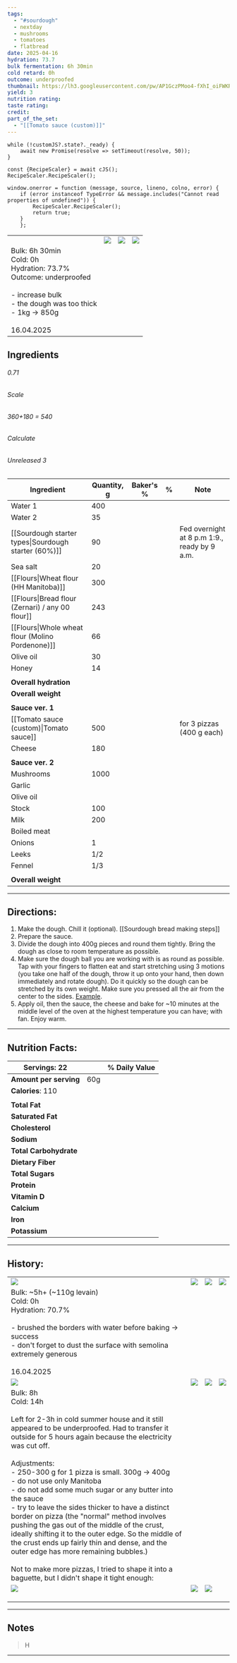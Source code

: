 ```yaml
---
tags:
  - "#sourdough"
  - nextday
  - mushrooms
  - tomatoes
  - flatbread
date: 2025-04-16
hydration: 73.7
bulk fermentation: 6h 30min
cold retard: 0h
outcome: underproofed
thumbnail: https://lh3.googleusercontent.com/pw/AP1GczPMoo4-fXhI_oiFWKR2BAQIQ1aueLi0d6fVSriqTMpyvVjwHRzVjUJJmB6b-wsBTJYcinYOJdLdpMbVSoDRa70UZq9_QgP3qPeHip8DnxwBURRxtaqxljF8oTsg_yly03OZQH_uExPUW86EtpRPExVC=w1280-h960-s-no-gm?authuser=0
yield: 3
nutrition rating: 
taste rating: 
credit: 
part_of_the_set:
  - "[[Tomato sauce (custom)]]"
---
```

```dataviewjs
while (!customJS?.state?._ready) { 
	await new Promise(resolve => setTimeout(resolve, 50)); 
} 

const {RecipeScaler} = await cJS();
RecipeScaler.RecipeScaler();

window.onerror = function (message, source, lineno, colno, error) {
	if (error instanceof TypeError && message.includes("Cannot read properties of undefined")) {
		RecipeScaler.RecipeScaler();
		return true;
	}
    };
```

|                                                                                                                                                                |                                                                                                                                                                                                                                      |                                                                                                                                                                                                                                      |                                                                                                                                                                                                                                      |
| -------------------------------------------------------------------------------------------------------------------------------------------------------------- | ------------------------------------------------------------------------------------------------------------------------------------------------------------------------------------------------------------------------------------ | ------------------------------------------------------------------------------------------------------------------------------------------------------------------------------------------------------------------------------------ | ------------------------------------------------------------------------------------------------------------------------------------------------------------------------------------------------------------------------------------ |
|                                                                                                                                                                | ![](https://lh3.googleusercontent.com/pw/AP1GczMT6AfWN3_ipoiIlYY3Ik3H_EKwbDXTGji3SKwloLKUIay2jDVq9Ytb-D1-xl9WMOY48yHqrPfgxYY_y3pJ4gcsDnRH-FeqSrLBIBbiX8IrnVOgGKgVHZoL_nC9KCJFFh-m1xoh4QTcQSqjDNsMXjBw=w1280-h960-s-no-gm?authuser=0) | ![](https://lh3.googleusercontent.com/pw/AP1GczPMoo4-fXhI_oiFWKR2BAQIQ1aueLi0d6fVSriqTMpyvVjwHRzVjUJJmB6b-wsBTJYcinYOJdLdpMbVSoDRa70UZq9_QgP3qPeHip8DnxwBURRxtaqxljF8oTsg_yly03OZQH_uExPUW86EtpRPExVC=w1280-h960-s-no-gm?authuser=0) | ![](https://lh3.googleusercontent.com/pw/AP1GczMWp2Kb_o1g-uNENsyTXOIEMGKrLgU3tnHfhzV1oySPx_ecVpRJ5yOe0wklAQdsbkwrF6CWiAdL5vEK1_oeJwaihVFfeuQcFERTCuHHY-CGTZO3A8YNJTS1oP1-DZr-oWqyeqjh9KSLomjDP-jb20iE=w1280-h960-s-no-gm?authuser=0) |
| Bulk: 6h 30min<br>Cold: 0h<br>Hydration: 73.7%<br>Outcome: underproofed<br><br>- increase bulk<br>- the dough was too thick<br>- 1kg -> 850g<br><br>16.04.2025 |                                                                                                                                                                                                                                      |                                                                                                                                                                                                                                      |                                                                                                                                                                                                                                      |



## Ingredients

###### 0.71
###### Scale
###### 360+180 = 540
###### Calculate
###### Unreleased 3

| Ingredient                                           | Quantity, g | Baker's % | %   | Note                                         |
| ---------------------------------------------------- | ----------- | --------- | --- | -------------------------------------------- |
| Water 1                                              | 400         |           |     |                                              |
| Water 2                                              | 35          |           |     |                                              |
| [[Sourdough starter types\|Sourdough starter (60%)]] | 90          |           |     | Fed overnight at 8 p.m 1:9., ready by 9 a.m. |
| Sea salt                                             | 20          |           |     |                                              |
| [[Flours\|Wheat flour (HH Manitoba)]]                | 300         |           |     |                                              |
| [[Flours\|Bread flour (Zernari) / any 00 flour]]     | 243         |           |     |                                              |
| [[Flours\|Whole wheat flour (Molino Pordenone)]]     | 66          |           |     |                                              |
| Olive oil                                            | 30          |           |     |                                              |
| Honey                                                | 14          |           |     |                                              |
|                                                      |             |           |     |                                              |
| **Overall hydration**                                |             |           |     |                                              |
| **Overall weight**                                   |             |           |     |                                              |
|                                                      |             |           |     |                                              |
| **Sauce ver. 1**                                     |             |           |     |                                              |
| [[Tomato sauce (custom)\|Tomato sauce]]              | 500         |           |     | for 3 pizzas (400 g each)                    |
| Cheese                                               | 180         |           |     |                                              |
|                                                      |             |           |     |                                              |
| **Sauce ver. 2**                                     |             |           |     |                                              |
| Mushrooms                                            | 1000        |           |     |                                              |
| Garlic                                               |             |           |     |                                              |
| Olive oil                                            |             |           |     |                                              |
| Stock                                                | 100         |           |     |                                              |
| Milk                                                 | 200         |           |     |                                              |
| Boiled meat                                          |             |           |     |                                              |
| Onions                                               | 1           |           |     |                                              |
| Leeks                                                | 1/2         |           |     |                                              |
| Fennel                                               | 1/3         |           |     |                                              |
|                                                      |             |           |     |                                              |
| **Overall weight**                                   |             |           |     |                                              |





---
## Directions:

1. Make the dough. Chill it (optional). [[Sourdough bread making steps]]
2. Prepare the sauce.
3. Divide the dough into 400g pieces and round them tightly. Bring the dough as close to room temperature as possible.
4. Make sure the dough ball you are working with is as round as possible. Tap with your fingers to flatten eat and start stretching using 3 motions (you take one half of the dough, throw it up onto your hand, then down immediately and rotate dough). Do it quickly so the dough can be stretched by its own weight. Make sure you pressed all the air from the center to the sides. [Example](https://www.youtube.com/watch?v=xzbW8CZx538).
5. Apply oil, then the sauce, the cheese and bake for ~10 minutes at the middle level of the oven at the highest temperature you can have; with fan. Enjoy warm.


---
## Nutrition Facts:

| **Servings:** 22       |       | % Daily Value |
| ---------------------- | ----- | ------------- |
| **Amount per serving** | 60g   |               |
| **Calories**: 110      |       |               |
|                        |       |               |
| **Total Fat**          |       |               |
| **Saturated Fat**      |       |               |
| **Cholesterol**        |       |               |
| **Sodium**             |       |               |
| **Total Carbohydrate** |       |               |
| **Dietary Fiber**      |       |               |
| **Total Sugars**       |       |               |
| **Protein**            |       |               |
| **Vitamin D**          |       |               |
| **Calcium**            |       |               |
| **Iron**               |       |               |
| **Potassium**          |       |               |

---
## History:

|                                                                                                                                                                                                                                                                                                                                                                                                                                                                                                                                                                                                                                                                                                                                                                              |                                                                                                                                                                                                                                      |                                                                                                                                                                                                                                      |                                                                                                                                                                                                                                      |
| ---------------------------------------------------------------------------------------------------------------------------------------------------------------------------------------------------------------------------------------------------------------------------------------------------------------------------------------------------------------------------------------------------------------------------------------------------------------------------------------------------------------------------------------------------------------------------------------------------------------------------------------------------------------------------------------------------------------------------------------------------------------------------- | ------------------------------------------------------------------------------------------------------------------------------------------------------------------------------------------------------------------------------------ | ------------------------------------------------------------------------------------------------------------------------------------------------------------------------------------------------------------------------------------ | ------------------------------------------------------------------------------------------------------------------------------------------------------------------------------------------------------------------------------------ |
| ![](https://lh3.googleusercontent.com/pw/AP1GczNocPXsTVtO7cGjPsm7nYmUkAMTGZe0eayjBu5AHm820gpcPBvI_D93Kao29hvWWWXz0Nz5zToONdfe3i2L8X1DuexItwQ10VT16GAuxrTKZlCB31ZC2j-OueLBr3Ce5GMXke8CgpNgZRcOebTW9X3-=w677-h903-s-no-gm?authuser=0)                                                                                                                                                                                                                                                                                                                                                                                                                                                                                                                                          | ![](https://lh3.googleusercontent.com/pw/AP1GczOLnY_AJrkNBbxwH9Dk9k5YaCWhtZCm4lBh2Iuf0zSA3VV3spil7G3z3Sy-MahPiVSNGztXd50wTMqNyb5YnHFEFGWl4y5hvNP-j888TIEkWJJod0qmpoq_VNeyw-X3Ez_jDv5pllk6J3eYnstTGYRh=w677-h903-s-no-gm?authuser=0)  | ![](https://lh3.googleusercontent.com/pw/AP1GczMMjk_V9ue7S0LBVUpjVhpxE_zHUQWd4SbUyaGo8Tr2bMcYOZPA6kzoWGHSUakH_WvuzA_Tf1FCbiaHqAZzqGEFoGksge1cMx6oYtHaN3J7sjS0s7hBvciIHzgKOICldM9zIMUHCglQhj-Iip0V3sKc=w1204-h903-s-no-gm?authuser=0) | ![](https://lh3.googleusercontent.com/pw/AP1GczPmXSheOHrAdB4aUrnP2Oa-XiYbBy1iPmAC5JJLPLhpWPz72iDcTit9qRUA9IPiitb3ZY1BJi01P2sOMMuwSO663CG_sXVRXWsfYcNarpkOjbNdWzoHJBdbPr-PSJ2QOFUiQSBaNPBejvbCLAL5mne2=w1204-h903-s-no-gm?authuser=0) |
| Bulk: ~5h+ (~110g levain) <br>Cold: 0h<br>Hydration: 70.7%<br><br>- brushed the borders with water before baking -> success<br>- don't forget to dust the surface with semolina extremely generous<br><br>16.04.2025                                                                                                                                                                                                                                                                                                                                                                                                                                                                                                                                                         |                                                                                                                                                                                                                                      |                                                                                                                                                                                                                                      |                                                                                                                                                                                                                                      |
| ![](https://lh3.googleusercontent.com/pw/AP1GczNogGyrUXz7vi7ovr0K_QyhgBHC3sIO9QtOaqZFYHweMQ3o2P7ce1H3B4FQpvjaRGank17QWFz3OwHiMLf6R4zRjmYunhnraByN2NhpBYiXCLFQ4xa7SOM77VhdkEe9I6AakUGpgrelCxWPplzPBGjq=w930-h679-s-no-gm?authuser=0)                                                                                                                                                                                                                                                                                                                                                                                                                                                                                                                                          | ![](https://lh3.googleusercontent.com/pw/AP1GczPobk80z6PZLidGCDMVwnWCU_rtEYXtYtkjKae59eNLTuqtdhpR3fE0OcwypZdV-N1YLTf3ZRZUk2x3Z1k7m_K--BwWlFPn91nWnrnHMJaB1o6y4yHrYHmNK3MrZQJlfwOsISRyIRWKLF8mdFmCN-_b=w1145-h858-s-no-gm?authuser=0) | ![](https://lh3.googleusercontent.com/pw/AP1GczOITjxgv87bg_Kv0lGZdtj3UrNajZ3qKaBGPq675w6oKkHOZyX0VLqtubE8o6ch-aP1AjifwoIvep8zJl8R9BgYNZF-n_fGoqVyzJDLqJvLO7cisXA-g1XwgROnY0oKSX6GT_A-wm5715aK70C0Ggwd=w1145-h858-s-no-gm?authuser=0) | ![](https://lh3.googleusercontent.com/pw/AP1GczPyj-ZTy2iYE8MVfnWPf348NfVglRo2fFU-K4kMkvk0bkSjNlceZRLY1Ljy-Y94Kow3HSvPrp1ZIXLorHTBxDHbCjpzT8kScAL2v9arE60pCPRaT2VeSq3TcZUhu1MsJS7Q09spcoXsAFpm6kDIPy4Y=w1145-h858-s-no-gm?authuser=0) |
| Bulk: 8h<br>Cold: 14h<br><br>Left for 2-3h in cold summer house and it still appeared to be underproofed. Had to transfer it outside for 5 hours again because the electricity was cut off.<br><br>Adjustments: <br>- 250-300 g for 1 pizza is small. 300g -> 400g<br>- do not use only Manitoba<br>- do not add some much sugar or any butter into the sauce<br>- try to leave the sides thicker to have a distinct border on pizza (the "normal" method involves pushing the gas out of the middle of the crust, ideally shifting it to the outer edge. So the middle of the crust ends up fairly thin and dense, and the outer edge has more remaining bubbles.)<br><br>Not to make more pizzas, I tried to shape it into a baguette, but I didn't shape it tight enough: |                                                                                                                                                                                                                                      |                                                                                                                                                                                                                                      |                                                                                                                                                                                                                                      |
| ![](https://lh3.googleusercontent.com/pw/AP1GczMcNjc5xwWyExLkhQDDDyaDkkai0M0I27vFkEDv_vCTjXCP9Rc_iNsA6r5jgErIEKbVJbMSA0rOPSdC351U8oQbNyqqQfYh9U_LFATf5peh3GF6XFXJ1PytSr77Y8Fwh1QE6cBrq8logWciNt04wQtK=w1145-h858-s-no-gm?authuser=0)                                                                                                                                                                                                                                                                                                                                                                                                                                                                                                                                         | ![](https://lh3.googleusercontent.com/pw/AP1GczOScnEwhKz8KauDpSQ2jl14FE0IIaS9e2iA7L7MfJyrWFBCfqgCGCqL21fa3IYGx49E8liJPPcb87IE7-ugMuMVBx8buCmkLDg6LNGFNzUsVbWBQUutESO5Rh4IEEJYZN2AHdkEGt7on78NDPiqQOf2=w1280-h841-s-no-gm?authuser=0) | ![](https://lh3.googleusercontent.com/pw/AP1GczMco49NMKoAKmAgXsFmi4JtUVl7R8u8z2aHGuUowhFwvQR_xHFgkCoO4Idqq5Y50sruUZIyiQYSUVSwbxVp_522N6e-FRc-Ezs24YN6K489IxmkFvIBoTnAzktwMOFKnPEe-WCTRGMwH5nC4vuUclwU=w1183-h831-s-no-gm?authuser=0) |                                                                                                                                                                                                                                      |
|                                                                                                                                                                                                                                                                                                                                                                                                                                                                                                                                                                                                                                                                                                                                                                              |                                                                                                                                                                                                                                      |                                                                                                                                                                                                                                      |                                                                                                                                                                                                                                      |
|                                                                                                                                                                                                                                                                                                                                                                                                                                                                                                                                                                                                                                                                                                                                                                              |                                                                                                                                                                                                                                      |                                                                                                                                                                                                                                      |                                                                                                                                                                                                                                      |
|                                                                                                                                                                                                                                                                                                                                                                                                                                                                                                                                                                                                                                                                                                                                                                              |                                                                                                                                                                                                                                      |                                                                                                                                                                                                                                      |                                                                                                                                                                                                                                      |

---
## Notes

> H

---



